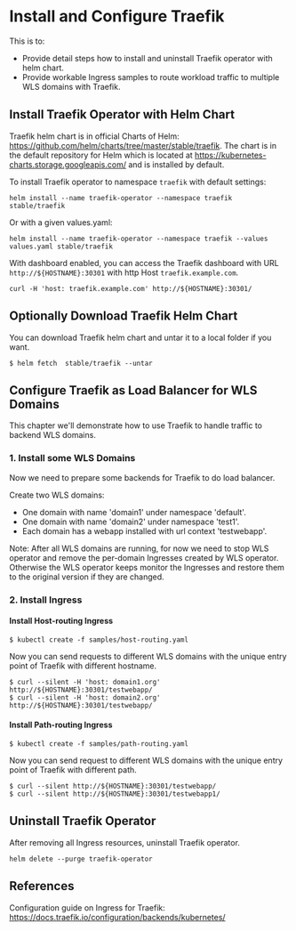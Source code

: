 # Install and Configure Traefik
This is to:
* Provide detail steps how to install and uninstall Traefik operator with helm chart.
* Provide workable Ingress samples to route workload traffic to multiple WLS domains with Traefik.

## Install Traefik Operator with Helm Chart
Traefik helm chart is in official Charts of Helm: https://github.com/helm/charts/tree/master/stable/traefik. 
The chart is in the default repository for Helm which is located at https://kubernetes-charts.storage.googleapis.com/ and is installed by default.

To install Traefik operator to namespace `traefik` with default settings:
```
helm install --name traefik-operator --namespace traefik stable/traefik
```
Or with a given values.yaml:
```
helm install --name traefik-operator --namespace traefik --values values.yaml stable/traefik
```
With dashboard enabled, you can access the Traefik dashboard with URL `http://${HOSTNAME}:30301` with http Host `traefik.example.com`.
```
curl -H 'host: traefik.example.com' http://${HOSTNAME}:30301/
```

## Optionally Download Traefik Helm Chart
You can download Traefik helm chart and untar it to a local folder if you want.
```
$ helm fetch  stable/traefik --untar
```

## Configure Traefik as Load Balancer for WLS Domains
This chapter we'll demonstrate how to use Traefik to handle traffic to backend WLS domains.

### 1. Install some WLS Domains
Now we need to prepare some backends for Traefik to do load balancer. 

Create two WLS domains: 
- One domain with name 'domain1' under namespace 'default'.
- One domain with name 'domain2' under namespace 'test1'.
- Each domain has a webapp installed with url context 'testwebapp'.

Note: After all WLS domains are running, for now we need to stop WLS operator and remove the per-domain Ingresses created by WLS operator. Otherwise the WLS operator keeps monitor the Ingresses and restore them to the original version if they are changed.

### 2. Install Ingress
#### Install Host-routing Ingress
```
$ kubectl create -f samples/host-routing.yaml
```
Now you can send requests to different WLS domains with the unique entry point of Traefik with different hostname.
```
$ curl --silent -H 'host: domain1.org' http://${HOSTNAME}:30301/testwebapp/
$ curl --silent -H 'host: domain2.org' http://${HOSTNAME}:30301/testwebapp/
```
#### Install Path-routing Ingress
```
$ kubectl create -f samples/path-routing.yaml
```
Now you can send request to different WLS domains with the unique entry point of Traefik with different path.
```
$ curl --silent http://${HOSTNAME}:30301/testwebapp/
$ curl --silent http://${HOSTNAME}:30301/testwebapp1/
```

## Uninstall Traefik Operator
After removing all Ingress resources, uninstall Traefik operator.
```
helm delete --purge traefik-operator
```
## References
Configuration guide on Ingress for Traefik: https://docs.traefik.io/configuration/backends/kubernetes/
